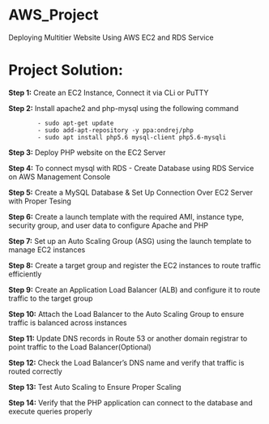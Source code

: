 # AWS_Project
Deploying Multitier Website Using AWS EC2 and RDS Service
# Project Solution:
**Step 1:** Create an EC2 Instance, Connect it via CLi or PuTTY

**Step 2:** Install apache2 and php-mysql using the following command

            - sudo apt-get update
            - sudo add-apt-repository -y ppa:ondrej/php
            - sudo apt install php5.6 mysql-client php5.6-mysqli
            
**Step 3:** Deploy PHP website on the EC2 Server

**Step 4:** To connect mysql with RDS - Create Database using RDS Service on AWS Management Console

**Step 5:** Create a MySQL Database & Set Up Connection Over EC2 Server with Proper Tesing

**Step 6:** Create a launch template with the required AMI, instance type, security group, and user data to configure Apache and PHP

**Step 7:** Set up an Auto Scaling Group (ASG) using the launch template to manage EC2 instances

**Step 8:** Create a target group and register the EC2 instances to route traffic efficiently

**Step 9:** Create an Application Load Balancer (ALB) and configure it to route traffic to the target group

**Step 10:** Attach the Load Balancer to the Auto Scaling Group to ensure traffic is balanced across instances

**Step 11:** Update DNS records in Route 53 or another domain registrar to point traffic to the Load Balancer(Optional)

**Step 12:** Check the Load Balancer’s DNS name and verify that traffic is routed correctly

**Step 13:** Test Auto Scaling to Ensure Proper Scaling

**Step 14:** Verify that the PHP application can connect to the database and execute queries properly
  
